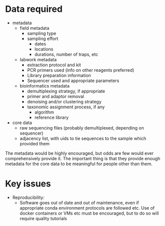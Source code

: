 # Data required
- metadata
  - field metadata
    - sampling type
    - sampling effort
      - dates
      - locations
      - durations, number of traps, etc
  - labwork metadata
    - extraction protocol and kit
    - PCR primers used (info on other reagents preferred)
    - Library preparation information
    - Sequencer used and appropriate parameters
  - bioinformatics metadata
    - demultiplexing strategy, if appropriate
    - primer and adaptor removal
    - denoising and/or clustering strategy
    - taxonomic assignment process, if any
      - algorithm
      - reference library
- core data
  - raw sequencing files (probably demultiplexed, depending on sequencer)
  - adjacency list, with uids to tie sequences to the sample which provided them

The metadata would be highly encouraged, but odds are few would ever comprehensively provide it. The important thing is that they provide enough metadata for the core data to be meaningful for people other than them.

# Key issues
- Reproducibility:
  - Software goes out of date and out of maintenance, even if appropriate conda environment protocols are followed etc. Use of docker containers or VMs etc must be encouraged, but to do so will require quality tutorials
